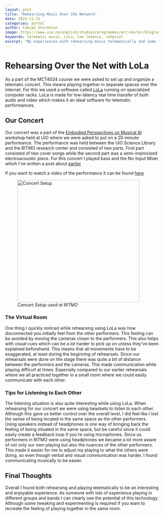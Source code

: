 ```yaml
---
layout: post
title: "Rehearsing Music Over the Network"
date: 2022-11-21
categories: portal
author: Fabian Stordalen
image: https://www.uio.no/english/studies/programmes/mct-master/blog/assets/image/2022_11_23_fabianst_setup.jpg
keywords: telematic music, LoLa, low latency, rehersal
excerpt: "My experiences with rehearsing music telematically and some tips."
---
```


# Rehearsing Over the Net with LoLa

As a part of the MCT4024 course we were asked to set up and organize a telematic concert. This means playing together in separate spaces over the internet. For this we used a software called [LoLa](https://lola.conts.it/) running on specialized computer racks. LoLa is made for low-latency real time transfer of both audio and video which makes it an ideal software for telematic performances.

## Our Concert

Our concert was a part of the [Embodied Perspectives on Musical AI](https://www.uio.no/ritmo/english/news-and-events/events/workshops/2022/embodied-ai/index.html) workshop held at UiO where we were asked to put on a 20-minute performance. The performance was held between the UiO Science Library and the RITMO research center and consisted of two parts. First part consisted of two cover songs while the second part was a semi-improvised electroacoustic piece. For this concert I played bass and the No-Input Mixer which I've written a post about [earlier](https://mct-master.github.io/audio-programming/2022/10/01/fabianst-no-input-mixing-pd.html)

If you want to watch a video of the performance it can be found [here](https://youtu.be/pIq6TP2ox5c?t=423)

<figure style="float: none">
   <img src="https://www.uio.no/english/studies/programmes/mct-master/blog/assets/image/2022_11_23_fabianst_setup.jpg" alt="Concert Setup" title="" width="400" />
   <figcaption><i>Concert Setup used at RITMO</i></figcaption>
</figure>

### The Virtual Room

One thing I quickly noticed while rehearsing using LoLa was how disconnected you initially feel from the other performers. This feeling can be avoided by moving the cameras closer to the performers. This also helps with visual cues which can be a lot harder to pick up on unless they've been explained beforehand. This means that all movements have to be exaggerated, at least during the beginning of rehearsals. Since our rehearsals were done on the stage there was quite a bit of distance between the performers and the cameras. This made communication while playing difficult at times. Especially compared to our earlier rehearsals where we all practiced together in a small room where we could easily communicate with each other.

### Tips for Listening to Each Other

The listening situation is also quite interesting while using LoLa. When rehearsing for our concert we were using headsets to listen to each other. Although this gave us better control over the overall level, I did feel like I lost the sense of being located in the same space as the other performers. Using speakers instead of headphones is one way of bringing back the feeling of being situated in the same space, but be careful since it could easily create a feedback loop if you're using microphones. Since us performers in RITMO were using headphones we became a lot more aware of not only our own playing but also the nuances of the other performers. This made it easier for me to adjust my playing to what the others were doing, so even though verbal and visual communication was harder. I found communicating musically to be easier.


## Final Thoughts

Overall I found both rehearsing and playing telematically to be an interesting and enjoyable experience. As someone with lots of experience playing in different groups and bands I can clearly see the potential of this technology. Although some tweaking and experimenting is required if you want to recreate the feeling of playing together in the same room.
